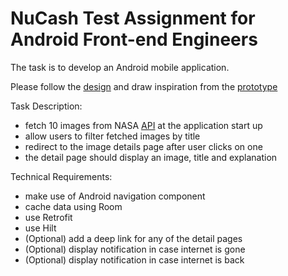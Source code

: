 # NuCash Test Assignment for Android Front-end Engineers

The task is to develop an Android mobile application.

Please follow the [design](https://www.figma.com/file/J6gmxWjRDQopqWAh6g6XUE/ReactNativeTask?node-id=0%3A1) and draw inspiration from the [prototype](https://www.figma.com/proto/J6gmxWjRDQopqWAh6g6XUE/ReactNativeTask?page-id=0%3A1&node-id=1%3A2&viewport=560%2C665%2C0.9032468199729919&scaling=min-zoom)

Task Description:
- fetch 10 images from NASA [API](https://api.nasa.gov/planetary/apod?api_key=DEMO_KEY&count=10) at the application start up
- allow users to filter fetched images by title
- redirect to the image details page after user clicks on one
- the detail page should display an image, title and explanation

Technical Requirements:
- make use of Android navigation component
- cache data using Room
- use Retrofit
- use Hilt
- (Optional) add a deep link for any of the detail pages
- (Optional) display notification in case internet is gone
- (Optional) display notification in case internet is back
